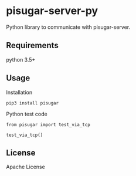# pisugar-server-py

Python library to communicate with pisugar-server.


## Requirements

python 3.5+

## Usage

Installation

    pip3 install pisugar

Python test code

    from pisugar import test_via_tcp

    test_via_tcp()

## License

Apache License
